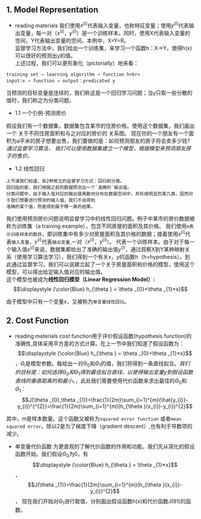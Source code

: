 
## 1. Model Representation
+ reading materials
  我们使用$x^{(i)}$代表输入变量，也称特征变量；使用$y^{(i)}$代表输出变量，每一对（$x^{(i)}$，$y^{(i)}$）是一个训练样本。同时，使用X代表输入变量的空间，Y代表输出变量的空间，本例中，X=Y=R。<br>
  监督学习方法中，我们给出一个训练集，来学习一个函数h：X→Y，使得h(x)可以很好的预测出y的值。<br>
  上述过程，我们可以更形象化（pictorially）地来看：
```
training set → learning algorithm → function h<br>
input:x → function → output：predicated y
```

当预测的目标变量是连续的，我们称这是一个回归学习问题；当y只取一些分散的值时，我们称之为分类问题。


+ 1.1 一个引例-预测房价

假设我们有一个数据集，数据集包含某市的住房价格。使用这个数据集，我们画出一个 关于不同住房面积和与之对应的房价的 关系图。
现在你的一个朋友有一个面积为a平米的房子想要出售，我们要做的是：如何预测朋友的房子将会卖多少钱?<br>
*通过监督学习算法， 我们可以使用数据集建立一个模型，根据模型来预测朋友房子的售价。*

+ 1.2 线性回归

```
上节课我们知道，有2种常见的监督学习方式：回归和分类。
回归指的是，我们根据之前的数据预测出一个`准确的`输出值。
分类问题中，由于输入值对应的输出值离散地分布在数据空间中，并形成明显的某几类，因而对于我们想要进行预测的输入值，我们不会得到
准确的某个值，而是得到属于哪一类的结果。

```
我们使用预测房价问题说明监督学习中的线性回归问题。例子中某市的房价数据被称为训练集（a training example），包含不同房屋的面积及其价格。
我们使用`m表示训练样本的数目`，即训练集中有多少对房屋面积及其价格的数据；接着使用$x^{(i)}$代表`输入变量`，$y^{(i)}$代表`输出变量`,一对（$x^{(i)}$，$y^{(i)}$）。
代表一个训练样本。由于对于每一个输入值$x^{(i)}$来说，数据集都给出了准确的输出值$y^{(i)}$，通过观察X到Y某种映射关系（使用学习算法学习），我们得到一个有关x，y的函数h（h=hypothesis）。到此通过监督学习，我们可以说建立起了一个关于房屋面积和价格的模型，使用这个模型，可以得出给定输入值对应的输出值。<br>
这个模型也被成为**线性回归模型（Linear Regression Model）:**
$$\displaystyle {\color{Blue} h_{\theta } = \theta _{0}+\theta _{1}*x}$$
    
由于模型中只有一个变量x，又被称为`单变量线性回归`。 

## 2. Cost Function
+ reading materials 
  cost function用于评价假设函数(hypothesis function)的准确性,具体采用平方差的方式计算。在上一节中我们知道了假设函数为：
  $$\displaystyle {\color{Blue} h_{\theta } = \theta _{0}+\theta _{1}*x}$$，$Θ_i$是模型参数。每给出一对$Θ_0$和$Θ_1$的值，我们将得到一条直线拟合。*我们的目标是：如何选择$Θ_0$和$Θ_1$得到最佳拟合直线，以使得输出变量y到假设函数直线的垂直距离的和最小。*，此处我们需要使用代价函数来求出最佳的$Θ_0$和$Θ_1$：
  $$J(\theta _{0},\theta _{1})=\frac{1}{2m}\sum_{i=1}^{m}(\hat{y_{i}}-y_{i})^{^{2}}=\frac{1}{2m}\sum_{i=1}^{m}(h_{\theta }(x_{i})-y_{i})^{2}$$

其中，m是样本数量。这个函数又被称为`squared error function` 或者`mean squared error`。除以2是为了梯度下降（gradient descent）,也有利于导数项的减少。
+ 单变量代价函数
   为更直观的了解代价函数的作用和功能，我们先从简化的假设函数开始。我们假设$Θ_0$为0，有
   $$\displaystyle {\color{Blue} h_{\theta } = \theta _{1}*x}$$，
   $$J(\theta _{1})=\frac{1}{2m}\sum_{i=1}^{m}(h_{\theta }(x_{i})-y_{i})^{2}$$，
 现在我们开始对$Θ_1$进行取值，分别画出假设函数h(x)和代价函数J(θ1)的函数。
